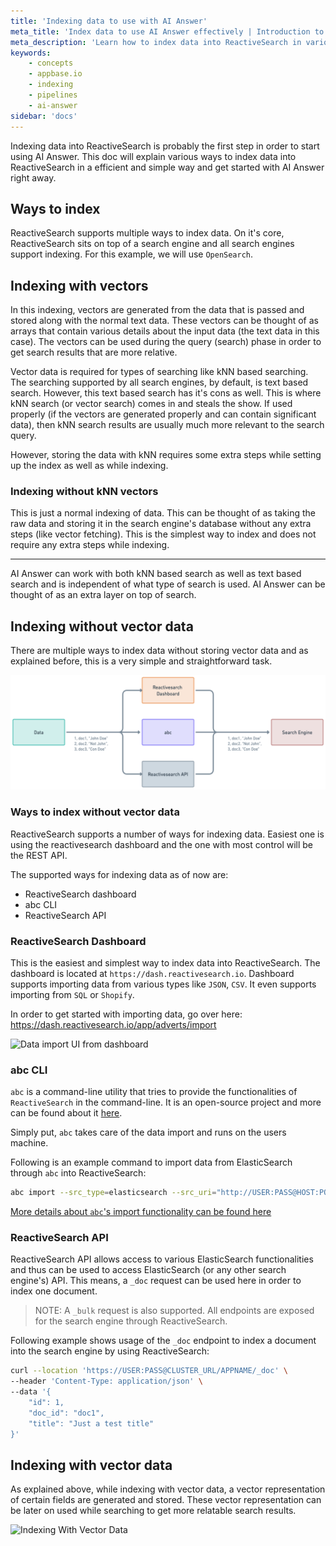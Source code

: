 ```yaml
---
title: 'Indexing data to use with AI Answer'
meta_title: 'Index data to use AI Answer effectively | Introduction to Appbase.io'
meta_description: 'Learn how to index data into ReactiveSearch in various ways and use it with AI Answer'
keywords:
    - concepts
    - appbase.io
    - indexing
    - pipelines
    - ai-answer
sidebar: 'docs'
---
```


Indexing data into ReactiveSearch is probably the first step in order to start using AI Answer. This doc will explain various ways to index data into ReactiveSearch in a efficient and simple way and get started with AI Answer right away.

## Ways to index

ReactiveSearch supports multiple ways to index data. On it's core, ReactiveSearch sits on top of a search engine and all search engines support indexing. For this example, we will use `OpenSearch`.

## Indexing with vectors

In this indexing, vectors are generated from the data that is passed and stored along with the normal text data. These vectors can be thought of as arrays that contain various details about the input data (the text data in this case). The vectors can be used during the query (search) phase in order to get search results that are more relative.

Vector data is required for types of searching like kNN based searching. The searching supported by all search engines, by default, is text based search. However, this text based search has it's cons as well. This is where kNN search (or vector search) comes in and steals the show. If used properly (if the vectors are generated properly and can contain significant data), then kNN search results are usually much more relevant to the search query.

However, storing the data with kNN requires some extra steps while setting up the index as well as while indexing.

### Indexing without kNN vectors

This is just a normal indexing of data. This can be thought of as taking the raw data and storing it in the search engine's database without any extra steps (like vector fetching). This is the simplest way to index and does not require any extra steps while indexing.

---

AI Answer can work with both kNN based search as well as text based search and is independent of what type of search is used. AI Answer can be thought of as an extra layer on top of search.


## Indexing without vector data

There are multiple ways to index data without storing vector data and as explained before, this is a very simple and straightforward task.

![Indexing Without Vector Data](../../../content/images/concepts/normal_indexing.png "Indexing Without Vector Data Vizualized")

### Ways to index without vector data

ReactiveSearch supports a number of ways for indexing data. Easiest one is using the reactivesearch dashboard and the one with most control will be the REST API.

The supported ways for indexing data as of now are:

- ReactiveSearch dashboard
- abc CLI
- ReactiveSearch API

### ReactiveSearch Dashboard

This is the easiest and simplest way to index data into ReactiveSearch. The dashboard is located at `https://dash.reactivesearch.io`. Dashboard supports importing data from various types like `JSON`, `CSV`. It even supports importing from `SQL` or `Shopify`.

In order to get started with importing data, go over here: https://dash.reactivesearch.io/app/adverts/import

![Data import UI from dashboard](https://i.imgur.com/nT9RtKx.png "Data import UI from dashboard")

### abc CLI

`abc` is a command-line utility that tries to provide the functionalities of `ReactiveSearch` in the command-line. It is an open-source project and more can be found about it [here](https://github.com/appbaseio/abc).

Simply put, `abc` takes care of the data import and runs on the users machine.

Following is an example command to import data from ElasticSearch through `abc` into ReactiveSearch:

```sh
abc import --src_type=elasticsearch --src_uri="http://USER:PASS@HOST:PORT/INDEX" "https://USER:PASS@CLUSTER_URL/APPNAME"
```

[More details about `abc`'s import functionality can be found here](https://github.com/appbaseio/abc/blob/dev/docs/appbase/import.md)

### ReactiveSearch API

ReactiveSearch API allows access to various ElasticSearch functionalities and thus can be used to access ElasticSearch (or any other search engine's) API. This means, a `_doc` request can be used here in order to index one document.

> NOTE: A `_bulk` request is also supported. All endpoints are exposed for the search engine through ReactiveSearch.

Following example shows usage of the `_doc` endpoint to index a document into the search engine by using ReactiveSearch:

```sh
curl --location 'https://USER:PASS@CLUSTER_URL/APPNAME/_doc' \
--header 'Content-Type: application/json' \
--data '{
    "id": 1,
    "doc_id": "doc1",
    "title": "Just a test title"
}'
```

## Indexing with vector data

As explained above, while indexing with vector data, a vector representation of certain fields are generated and stored. These vector representation can be later on used while searching to get more relatable search results.

![Indexing With Vector Data](../../../content/images/concepts/vectir_indexing.png "Indexing With Vector Data Vizualized")
